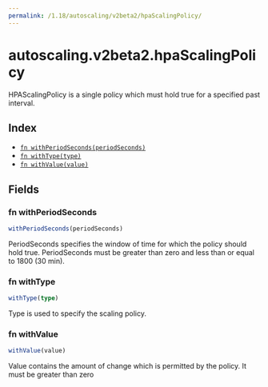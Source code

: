 ```yaml
---
permalink: /1.18/autoscaling/v2beta2/hpaScalingPolicy/
---
```


# autoscaling.v2beta2.hpaScalingPolicy

HPAScalingPolicy is a single policy which must hold true for a specified past interval.

## Index

* [`fn withPeriodSeconds(periodSeconds)`](#fn-withperiodseconds)
* [`fn withType(type)`](#fn-withtype)
* [`fn withValue(value)`](#fn-withvalue)

## Fields

### fn withPeriodSeconds

```ts
withPeriodSeconds(periodSeconds)
```

PeriodSeconds specifies the window of time for which the policy should hold true. PeriodSeconds must be greater than zero and less than or equal to 1800 (30 min).

### fn withType

```ts
withType(type)
```

Type is used to specify the scaling policy.

### fn withValue

```ts
withValue(value)
```

Value contains the amount of change which is permitted by the policy. It must be greater than zero